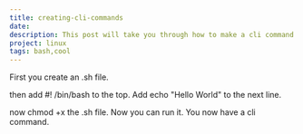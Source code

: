 ```yaml
---
title: creating-cli-commands
date:
description: This post will take you through how to make a cli command
project: linux
tags: bash,cool
---
```


First you create an .sh file.

then add #! /bin/bash to the top. Add echo "Hello World" to the next line.

now chmod +x the .sh file. Now you can run it. You now have a cli command.

